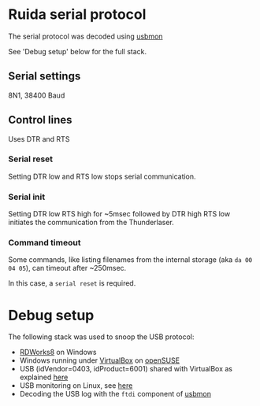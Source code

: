 # Ruida serial protocol

The serial protocol was decoded using [usbmon](https://github.com/kkaempf/usbmon)

See 'Debug setup' below for the full stack.

## Serial settings

8N1, 38400 Baud

## Control lines

Uses DTR and RTS

### Serial reset

Setting DTR low and RTS low stops serial communication.

### Serial init

Setting DTR low RTS high for ~5msec followed by DTR high RTS low
initiates the communication from the Thunderlaser.

### Command timeout

Some commands, like listing filenames from the internal storage (aka
`da 00 04 05`), can timeout after ~250msec.

In this case, a `serial reset` is required.


# Debug setup

The following stack was used to snoop the USB protocol:

* [RDWorks8](http://rdworks.software.informer.com/8.0/) on Windows
* Windows running under [VirtualBox](https://www.virtualbox.org/) on [openSUSE](https://www.opensuse.org)
* USB (idVendor=0403, idProduct=6001) shared with VirtualBox as explained [here](https://forums.virtualbox.org/viewtopic.php?f=35&t=82639)
* USB monitoring on Linux, see [here](https://www.kernel.org/doc/Documentation/usb/usbmon.txt)
* Decoding the USB log with the `ftdi` component of [usbmon](https://github.com/kkaempf/usbmon)
